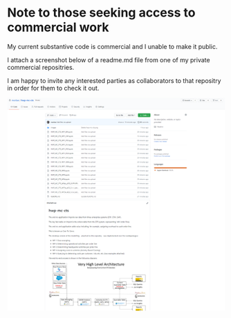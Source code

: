 # Note to those seeking access to commercial work

My current substantive code is commercial and I unable to make it public.

I attach a screenshot below of a readme.md file from one of my private commercial repositries.

I am happy to invite any interested parties as collaborators to that repositry in order for them to check it out.

![](images/codebase.png)




